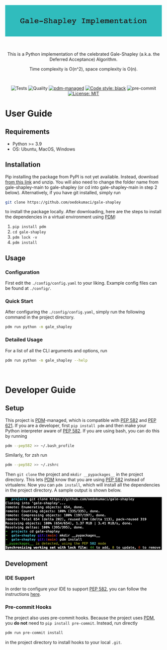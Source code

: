 <div align="center">

<img src=./style/Gale-Shapley-Implementation.png width="800">

&nbsp;

This is a Python implementation of the celebrated Gale-Shapley (a.k.a. the Deferred Acceptance) Algorithm.

Time complexity is O(n^2), space complexity is O(n).

&nbsp;

![Tests](https://github.com/oedokumaci/gale-shapley/actions/workflows/tests.yml/badge.svg)
![Quality](https://github.com/oedokumaci/gale-shapley/actions/workflows/quality.yml/badge.svg)
[![pdm-managed](https://img.shields.io/badge/pdm-managed-blueviolet)](https://pdm.fming.dev)
[![Code style: black](https://img.shields.io/badge/code%20style-black-000000.svg)](https://github.com/psf/black)
![pre-commit](https://img.shields.io/badge/pre--commit-enabled-brightgreen?logo=pre-commit&logoColor=white)
[![License: MIT](https://img.shields.io/badge/License-MIT-yellow.svg)](https://opensource.org/licenses/MIT)

</div>

# User Guide

## Requirements

- Python >= 3.9
- OS: Ubuntu, MacOS, Windows

## Installation

Pip installing the package from PyPI is not yet available. Instead, download [from this link](https://github.com/oedokumaci/gale-shapley/archive/refs/heads/main.zip) and unzip. You will also need to change the folder name from gale-shapley-main to gale-shapley (or cd into gale-shapley-main in step 2 below). Alternatively, if you have git installed, simply run 
```bash
git clone https://github.com/oedokumaci/gale-shapley
```
to install the package locally. After downloading, here are the steps to install the dependencies in a virtual environment using [PDM]:

1. `pip install pdm`
2. `cd gale-shapley`
3. `pdm lock -v`
4. `pdm install`

## Usage

### Configuration

First edit the `./config/config.yaml` to your liking. Example config files can be found at `./config/`.

### Quick Start

After configuring the `./config/config.yaml`, simply run the following command in the project directory.
```bash
pdm run python -m gale_shapley
```

### Detailed Usage
For a list of all the CLI arguments and options, run
```bash
pdm run python -m gale_shapley --help
```

&nbsp;

# Developer Guide

## Setup

This project is [PDM]-managed, which is compatible with [PEP 582] and [PEP 621]. If you are a developer, first `pip install pdm` and then make your Python interpreter aware of [PEP 582]. If you are using bash, you can do this by running

```bash
pdm --pep582 >> ~/.bash_profile
```

Similarly, for zsh run

```bash
pdm --pep582 >> ~/.zshrc
```
Then `git clone` the project and `mkdir __pypackages__` in the project directory. This lets [PDM] know that you are using [PEP 582] instead of virtualenv. Now you can `pdm install`, which will install all the dependencies in the project directory. A sample output is shown below.

<img src=./style/PDM-Install.png width="600">

## Development

### IDE Support

In order to configure your IDE to support [PEP 582], you can follow the instructions [here](https://pdm.fming.dev/docs/pep582/).

### Pre-commit Hooks

The project also uses pre-commit hooks. Because the project uses [PDM], you **do not** need to `pip install pre-commit`. Instead, run directly
```bash
pdm run pre-commit install
```
in the project directory to install hooks to your local `.git`.

[pep 582]: https://www.python.org/dev/peps/pep-0582
[pep 621]: https://www.python.org/dev/peps/pep-0621
[PDM]: https://pdm.fming.dev
